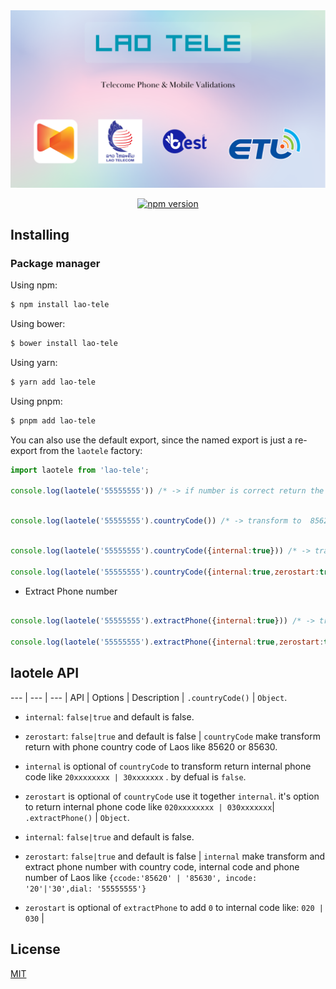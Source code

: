 ﻿<img src="https://github.com/thong865/laotele/blob/master/image/rainb-bg-lao-tele.png"/>

<div align="center">

[![npm version](https://img.shields.io/npm/v/lao-tele.svg?style=flat-square)](https://www.npmjs.org/package/lao-tele)


</div>


## Installing

### Package manager

Using npm:

```bash
$ npm install lao-tele
```

Using bower:

```bash
$ bower install lao-tele
```

Using yarn:

```bash
$ yarn add lao-tele
```

Using pnpm:

```bash
$ pnpm add lao-tele
```

You can also use the default export, since the named export is just a re-export from the `laotele` factory:

```js
import laotele from 'lao-tele';

console.log(laotele('55555555')) /* -> if number is correct return the same input 55555555;*/

```

```js

console.log(laotele('55555555').countryCode()) /* -> transform to  8562055555555;*/

```


```js

console.log(laotele('55555555').countryCode({internal:true})) /* -> transform to  2055555555;*/

console.log(laotele('55555555').countryCode({internal:true,zerostart:true})) /* -> transform to  02055555555;*/

```

* Extract Phone number

```js

console.log(laotele('55555555').extractPhone({internal:true})) /* -> transform and return Object is  {ccode:'85620',incode:'20',dial:'55555555'};*/

console.log(laotele('55555555').extractPhone({internal:true,zerostart:true})) /* -> transform and return Object is  {ccode:'85620',incode:'020',dial:'55555555'};*/

```

## laotele API



--- | --- | --- |
API | Options | Description |
`.countryCode()` | `Object`. 
- `internal`: `false|true` and default is false. 

-  `zerostart`: `false|true` and default is false  | `countryCode` make transform return with phone country code of Laos like 85620 or 85630.
-  `internal` is optional of `countryCode` to transform return internal phone code like `20xxxxxxxx | 30xxxxxxx` . by defual is `false`.
-  `zerostart` is optional of `countryCode` use it together  `internal`. it's option to return internal phone code like `020xxxxxxxx | 030xxxxxxx`|
`.extractPhone()` | `Object`. 
- `internal`: `false|true` and default is false. 

-  `zerostart`: `false|true` and default is false  | `internal` make transform and extract phone number with country code, internal code and phone number of Laos like `{ccode:'85620' | '85630', incode: '20'|'30',dial: '55555555'}`
-  `zerostart` is optional of `extractPhone` to add `0` to internal code like: `020 | 030` |



## License

[MIT](LICENSE)
